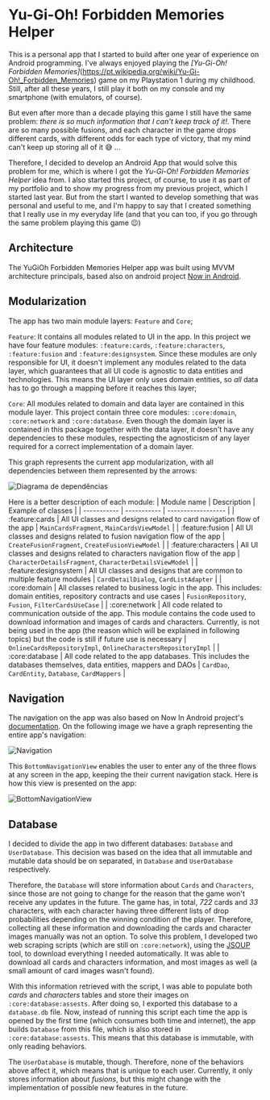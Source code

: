 # Yu-Gi-Oh! Forbidden Memories Helper
This is a personal app that I started to build after one year of experience on Android programming. I've always enjoyed playing the *[Yu-Gi-Oh! Forbidden Memories]*(https://pt.wikipedia.org/wiki/Yu-Gi-Oh!_Forbidden_Memories) game on my Playstation 1 during my childhood. Still, after all these years, I still play it both on my console and my smartphone (with emulators, of course).

But even after more than a decade playing this game I still have the same problem: *there is so much information that I can't keep track of it!*. There are so many possible fusions, and each character in the game drops different cards, with different odds for each type of victory, that my mind can't keep up storing all of it :sweat_smile: ...

Therefore, I decided to develop an Android App that would solve this problem for me, which is where I got the *Yu-Gi-Oh! Forbidden Memories Helper* idea from. I also started this project, of course, to use it as part of my portfolio and to show my progress from my previous project, which I started last year. But from the start I wanted to develop something that was personal and useful to me, and I'm happy to say that I created something that I really use in my everyday life (and that you can too, if you go through the same problem playing this game :wink:) 

## Architecture
The YuGiOh Forbidden Memories Helper app was built using MVVM architecture principals, based also on android project [Now in Android](https://github.com/android/nowinandroid). 

## Modularization
The app has two main module layers: `Feature` and `Core`;

`Feature`: It contains all modules related to UI in the app. In this project we have four feature modules: `:feature:cards`, `:feature:characters`, `:feature:fusion` and `:feature:designsystem`. Since these modules are only responsible for UI, it doesn't implement any modules related to the data layer, which guarantees that all UI code is agnostic to data entities and technologies. This means the UI layer only uses domain entities, so *all* data has to go through a mapping before it reaches this layer;

`Core`: All modules related to domain and data layer are contained in this module layer. This project contain three core modules: `:core:domain`, `:core:network` and `:core:database`. Even though the domain layer is contained in this package together with the data layer, it doesn't have any dependencies to these modules, respecting the agnosticism of any layer required for a correct implementation of a domain layer. 

This graph represents the current app modularization, with all dependencies between them represented by the arrows:

![Diagrama de dependências](https://github.com/FabioBrum/yugioh-forbidden-memories-helper/assets/49159226/b41497e7-d588-431c-aeab-af927793218b)

Here is a better description of each module:
| Module name | Description | Example of classes |
| ----------- | ----------- | ------------------ |
| :feature:cards | All UI classes and designs related to card navigation flow of the app | `MainCardsFragment`, `MainCardsViewModel` |
| :feature:fusion | All UI classes and designs related to fusion navigation flow of the app | `CreateFusionFragment`, `CreateFusionViewModel` |
| :feature:characters | All UI classes and designs related to characters navigation flow of the app | `CharacterDetailsFragment`, `CharacterDetailsViewModel` |
| :feature:designsystem | All UI classes and designs that are common to multiple feature modules | `CardDetailDialog`, `CardListAdapter` |
| :core:domain | All classes related to business logic in the app. This includes: domain entities, repository contracts and use cases | `FusionRepository`, `Fusion`, `FilterCardsUseCase` |
| :core:network | All code related to communication outside of the app. This module contains the code used to download information and images of cards and characters. Currently, is not being used in the app (the reason which will be explained in following topics) but the code is still if future use is necessary | `OnlineCardsRepositoryImpl`, `OnlineCharactersRepositoryImpl` |
| :core:database | All code related to the app databases. This includes the databases themselves, data entities, mappers and DAOs | `CardDao`, `CardEntity`, `Database`, `CardMappers` |

## Navigation
The navigation on the app was also based on Now In Android project's [documentation](https://developer.android.com/guide/navigation/navigation-multi-module). On the following image we have a graph representing the entire app's navigation:

![Navigation](https://github.com/FabioBrum/yugioh-forbidden-memories-helper/assets/49159226/75bb1d94-2a32-4bec-837a-30424be46112)

This `BottomNavigationView` enables the user to enter any of the three flows at any screen in the app, keeping the their current navigation stack. Here is how this view is presented on the app:

![BottomNavigationView](https://github.com/FabioBrum/yugioh-forbidden-memories-helper/assets/49159226/66329dd3-8353-4b01-9479-a3e4788e963b)

## Database
I decided to divide the app in two different databases: `Database` and `UserDatabase`. This decision was based on the idea that all immutable and mutable data should be on separated, in `Database` and `UserDatabase` respectively.

Therefore, the `Database` will store information about `Cards` and `Characters`, since those are not going to change for the reason that the game won't receive any updates in the future. The game has, in total, *722* cards and *33* characters, with each character having three different lists of drop probabilities depending on the winning condition of the player. Therefore, collecting all these information and downloading the cards and character images manually was not an option. To solve this problem, I developed two web scraping scripts (which are still on `:core:network`), using the [JSOUP](https://jsoup.org/) tool, to download everything I needed automatically. It was able to download all cards and characters information, and most images as well (a small amount of card images wasn't found).

With this information retrieved with the script, I was able to populate both *cards* and *characters* tables and store their images on `:core:database:assests`. After doing so, I exported this database to a `database.db` file. Now, instead of running this script each time the app is opened by the first time (which consumes both time and internet), the app builds `Database` from this file, which is also stored in `:core:database:assests`. This means that this database is immutable, with only reading behaviors.

The `UserDatabase` is mutable, though. Therefore, none of the behaviors above affect it, which means that is unique to each user. Currently, it only stores information about *fusions*, but this might change with the implementation of possible new features in the future.
